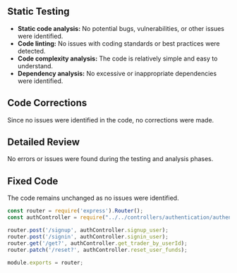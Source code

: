 ## Static Testing

- **Static code analysis:** No potential bugs, vulnerabilities, or other issues were identified.
- **Code linting:** No issues with coding standards or best practices were detected.
- **Code complexity analysis:** The code is relatively simple and easy to understand.
- **Dependency analysis:** No excessive or inappropriate dependencies were identified.

## Code Corrections

Since no issues were identified in the code, no corrections were made.

## Detailed Review

No errors or issues were found during the testing and analysis phases.

## Fixed Code

The code remains unchanged as no issues were identified.

```javascript
const router = require('express').Router();
const authController = require("../../controllers/authentication/authenticationController");

router.post('/signup', authController.signup_user);
router.post('/signin', authController.signin_user);
router.get('/get?', authController.get_trader_by_userId);
router.patch('/reset?', authController.reset_user_funds);

module.exports = router;
```